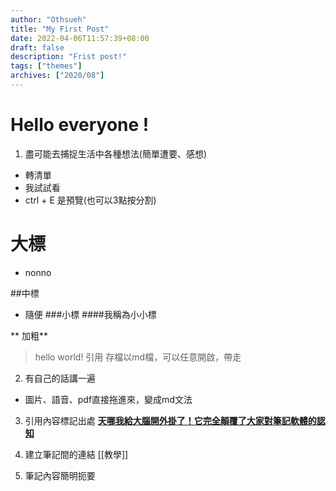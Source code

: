 ```yaml
---
author: "Othsueh"
title: "My First Post"
date: 2022-04-06T11:57:39+08:00
draft: false
description: "Frist post!"
tags: ["themes"]
archives: ["2020/08"]
---
```


# Hello everyone !
1. 盡可能去捕捉生活中各種想法(簡單遭要、感想)
* 轉清單
* 我試試看
* ctrl + E 是預覽(也可以3點按分割)

# 大標
* nonno

##中標
* 隨便
###小標
####我稱為小小標

** 加粗**

>hello world! 引用
>存檔以md檔，可以任意開啟，帶走

2. 有自己的話講一遍
* 圖片、語音、pdf直接拖進來，變成md文法

3. 引用內容標記出處
[**天哪我給大腦開外掛了！它完全顛覆了大家對筆記軟體的認知**](https://www.youtube.com/watch?v=Egj_DdGUIDI&t=276s)

4. 建立筆記間的連結
[[教學]]

5. 筆記內容簡明扼要